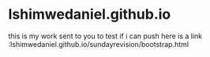 # Ishimwedaniel.github.io


this is my work sent to you to test if i can push
here is a link :Ishimwedaniel.github.io/sundayrevision/bootstrap.html
